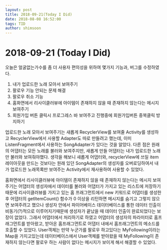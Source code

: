 ```yaml
---
layout: post
title: 2018-09-21(Today I Did)
date: 2018-08-08 16:52:00
tags: TID
author: shimsoon
---
```


# 2018-09-21 (Today I Did)
오늘은 얼굴없는가수를 좀 더 사용자 편의성을 위하여 몇가지 기능과, 버그를 수정하였다.

1. 내가 업로드한 노래 모아서 보여주기
2. 팔로우 기능 안되는 문제 해결
3. 팔로우 취소 기능
4. 홈화면에서 리사이클러뷰에 아이템이 존재하지 않을 때 존재하지 않는다는 메시지 보여주기
5. 회원가입 버튼 클릭시 프로그레스 바 보여주고 진행중에 회원가입버튼 중복클릭 방지하기

업로드한 노래 모아서 보여주기는 새롭게 RecyclerView를 보여줄 Activity를 생성하고 RecyclerView에서 사용할 Adapter도 따로 만들려고 했는데, 이미 ListenFragment에서 사용하는 SongAdapter가 있다는 것을 알았다. 다른 점은 원래의 어댑터는 모든 노래를 불러와 보여주지만, 새롭게 만들 어댑터는 내가 업로드한 노래만 불러와 보여줘야했다.
생각을 해보니 새롭게 어댑터와, recyclerView에 쓰일 item 레이아웃을 만드는 것보다는 원래 있던 SongAdapter의 생성자를 오버로딩하여서 내가 업로드한 노래목록만 보여주는 Activity에서 재사용하여 사용할 수 있었다.

홈화면에서 리사이클러뷰에 아이템이 존재하지 않을 때 존재하지 않는다는 메시지 보여주기는 어댑터의 생성자에서 데이터를 불러와 어댑터가 가지고 있는 리스트에 저장하기 때문에 리사이클러뷰를 가지고 있는 홈 프래그먼트에서 new 키워드로 어댑터를 생성한 후 어댑터의 getItemCount() 함수가 0 이상을 리턴하면 메시지를 숨기고 그렇지 않으면 보여주려고 했으나 생성자 안에서
파이어베이스 데이터베이스를 통한 데이터 인출이 비동기(?)적으로 이루어지기때문에 생성자가 끝났을 때 데이터 인출이 완료되었다는 보장이 없었다.
그래서 어댑터에서 처리하기로 하였고 어댑터의 생성자의 파라미터로 홈프래그먼트를 받아왔고, 받아온 홈프래그먼트로 어댑터 내에서 홈프래그먼트의 메소드를 호출할 수 있었다.
User객체는 만약 누군가를 팔로우 하고있다는 MyFollowing이라는 Map을 가지고있는데 데이터베이스에서 User객체를 받아왔을 때 MyFollowing이 존재하지 않는다면 팔로우 하는 사람이 없다는 메시지가 보이게 해서 해결할 수 있었다.